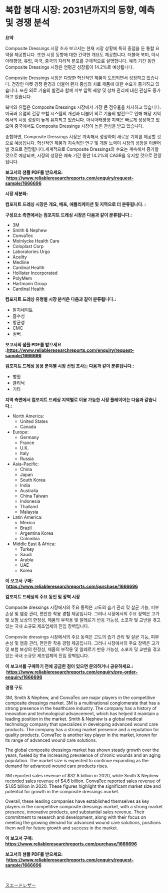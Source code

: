 <p><h1>복합 붕대 시장: 2031년까지의 동향, 예측 및 경쟁 분석</h1></p><p><strong>요약</strong></p>
<p><p>Composite Dressings 시장 조사 보고서는 현재 시장 상황에 특히 중점을 둔 통합 요약을 제공합니다. 또한 시장 동향에 대한 간략한 개요도 제공합니다. 더불어 북미, 아시아태평양, 유럽, 미국, 중국의 지리적 분포를 구체적으로 설명합니다. 예측 기간 동안 Composite Dressings 시장은 연평균 성장률이 14.2%로 예상됩니다.</p><p>Composite Dressings 시장은 다양한 혁신적인 제품이 도입되면서 성장하고 있습니다. 건강인 마켓 경쟁 환경과 더불어 환자 중심의 치료 제품에 대한 수요가 증가하고 있습니다. 또한 의료 기술의 발전과 함께 피부 압력 궤양 및 상처 관리에 대한 관심도 증가하고 있습니다.</p><p>북미와 유럽은 Composite Dressings 시장에서 가장 큰 점유율을 차지하고 있습니다. 미국과 유럽의 건강 보험 시스템의 개선과 더불어 의료 기술의 발전으로 인해 해당 지역에서의 시장 성장이 높게 유지되고 있습니다. 아시아태평양 지역은 빠르게 성장하고 있으며 중국에서도 Composite Dressings 시장이 높은 관심을 받고 있습니다.</p><p>종합하면, Composite Dressings 시장은 계속해서 성장하며 새로운 기회를 제공할 것으로 예상됩니다. 혁신적인 제품과 지속적인 연구 및 개발 노력이 시장의 성장을 이끌어낼 것으로 전망됩니다.세계적으로 Composite Dressings의 수요는 계속해서 증가할 것으로 예상되며, 시장의 성장은 예측 기간 동안 14.2%의 CAGR을 유지할 것으로 전망됩니다.</p></p>
<p><strong>보고서의 샘플 PDF를 받으세요: &nbsp;<a href="https://www.reliableresearchreports.com/enquiry/request-sample/1666696">https://www.reliableresearchreports.com/enquiry/request-sample/1666696</a></strong></p>
<p><strong>시장 세분화:</strong></p>
<p><strong> 컴포지트 드레싱 시장은 개요, 배포, 애플리케이션 및 지역으로 더 분류됩니다. :</strong></p>
<p><strong>구성요소 측면에서는 컴포지트 드레싱 시장은 다음과 같이 분류됩니다.:</strong></p>
<p><ul><li>3M</li><li>Smith & Nephew</li><li>ConvaTec</li><li>Molnlycke Health Care</li><li>Coloplast Corp</li><li>Laboratories Urgo</li><li>Acelity</li><li>Medline</li><li>Cardinal Health</li><li>Hollister Incorporated</li><li>PolyMem</li><li>Hartmann Group</li><li>Cardinal Health</li></ul></p>
<p><strong> 컴포지트 드레싱 유형별 시장 분석은 다음과 같이 분류됩니다.:</strong></p>
<p><ul><li>알지네이트</li><li>흡수성</li><li>항균성</li><li>CMC</li><li>실버</li></ul></p>
<p><strong>보고서의 샘플 PDF를 받으세요 :<a href="https://www.reliableresearchreports.com/enquiry/request-sample/1666696">https://www.reliableresearchreports.com/enquiry/request-sample/1666696</a></strong></p>
<p><strong> 컴포지트 드레싱 응용 분야별 시장 산업 조사는 다음과 같이 분류됩니다.:</strong></p>
<p><ul><li>병원</li><li>클리닉</li><li>기타</li></ul></p>
<p><strong>지역 측면에서 컴포지트 드레싱 지역별로 이용 가능한 시장 플레이어는 다음과 같습니다.:</strong></p>
<p><ul>
    <li>
        North America:
        <ul>
            <li>United States</li>
            <li>Canada</li>
        </ul>
    </li>
    <li>
        Europe:
        <ul>
            <li>Germany</li>
            <li>France</li>
            <li>U.K.</li>
            <li>Italy</li>
            <li>Russia</li>
        </ul>
    </li>
    <li>
        Asia-Pacific:
        <ul>
            <li>China</li>
            <li>Japan</li>
            <li>South Korea</li>
            <li>India</li>
            <li>Australia</li>
            <li>China Taiwan</li>
            <li>Indonesia</li>
            <li>Thailand</li>
            <li>Malaysia</li>
        </ul>
    </li>
    <li>
        Latin America:
        <ul>
            <li>Mexico</li>
            <li>Brazil</li>
            <li>Argentina Korea</li>
            <li>Colombia</li>
        </ul>
    </li>
    <li>
        Middle East & Africa:
        <ul>
            <li>Turkey</li>
            <li>Saudi</li>
            <li>Arabia</li>
            <li>UAE</li>
            <li>Korea</li>
        </ul>
    </li>
    </ul></p>
<p><strong>이 보고서 구매: &nbsp;<a href="https://www.reliableresearchreports.com/purchase/1666696">https://www.reliableresearchreports.com/purchase/1666696</a></strong></p>
<p><strong>컴포지트 드레싱의 주요 동인 및 장벽 시장</strong></p>
<p><p>Composite dressings 시장에서의 주요 동력은 고도의 습기 관리 및 살균 기능, 피부 손상 및 염증 관리, 편안한 착용 경험 제공입니다. 그러나 시장에서의 주요 장벽은 고가 및 보험 보상의 한정성, 제품의 부작용 및 알레르기 반응 가능성, 소포자 및 교반을 겪고 있는 국내 소규모 제조업체의 진입 장벽입니다.</p><p>Composite dressings 시장에서의 주요 동력은 고도의 습기 관리 및 살균 기능, 피부 손상 및 염증 관리, 편안한 착용 경험 제공입니다. 그러나 시장에서의 주요 장벽은 고가 및 보험 보상의 한정성, 제품의 부작용 및 알레르기 반응 가능성, 소포자 및 교반을 겪고 있는 국내 소규모 제조업체의 진입 장벽입니다.</p></p>
<p><strong>이 보고서를 구매하기 전에 궁금한 점이 있으면 문의하거나 공유하세요.: &nbsp;<a href="https://www.reliableresearchreports.com/enquiry/pre-order-enquiry/1666696">https://www.reliableresearchreports.com/enquiry/pre-order-enquiry/1666696</a></strong></p>
<p><strong>경쟁 구도</strong></p>
<p><p>3M, Smith & Nephew, and ConvaTec are major players in the competitive composite dressings market. 3M is a multinational conglomerate that has a strong presence in the healthcare industry. The company has a history of innovation and technological advancement, which has helped it maintain a leading position in the market. Smith & Nephew is a global medical technology company that specializes in developing advanced wound care products. The company has a strong market presence and a reputation for quality products. ConvaTec is another key player in the market, known for its range of advanced wound care solutions.</p><p>The global composite dressings market has shown steady growth over the years, fueled by the increasing prevalence of chronic wounds and an aging population. The market size is expected to continue expanding as the demand for advanced wound care products rises.</p><p>3M reported sales revenue of $32.8 billion in 2020, while Smith & Nephew recorded sales revenue of $4.6 billion. ConvaTec reported sales revenue of $1.85 billion in 2020. These figures highlight the significant market size and potential for growth in the composite dressings market.</p><p>Overall, these leading companies have established themselves as key players in the competitive composite dressings market, with a strong market presence, innovative products, and substantial sales revenue. Their commitment to research and development, along with their focus on meeting the growing demand for advanced wound care solutions, positions them well for future growth and success in the market.</p></p>
<p><strong>이 보고서 구매: &nbsp; <a href="https://www.reliableresearchreports.com/purchase/1666696">https://www.reliableresearchreports.com/purchase/1666696</a></strong></p>
<p><strong>보고서의 샘플 PDF를 받으세요: &nbsp;<a href="https://www.reliableresearchreports.com/enquiry/request-sample/1666696">https://www.reliableresearchreports.com/enquiry/request-sample/1666696</a></strong><strong></strong></p>
<p>&nbsp;</p>
<p><p><a href="https://github.com/lily-u-genius/Market-Research-Report-List-1/blob/main/846019115316.md">スエードレザー</a></p></p>